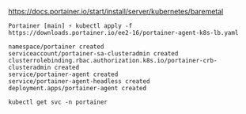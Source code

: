 https://docs.portainer.io/start/install/server/kubernetes/baremetal

```
Portainer [main] ⚡ kubectl apply -f https://downloads.portainer.io/ee2-16/portainer-agent-k8s-lb.yaml

namespace/portainer created
serviceaccount/portainer-sa-clusteradmin created
clusterrolebinding.rbac.authorization.k8s.io/portainer-crb-clusteradmin created
service/portainer-agent created
service/portainer-agent-headless created
deployment.apps/portainer-agent created
```

```
kubectl get svc -n portainer
```